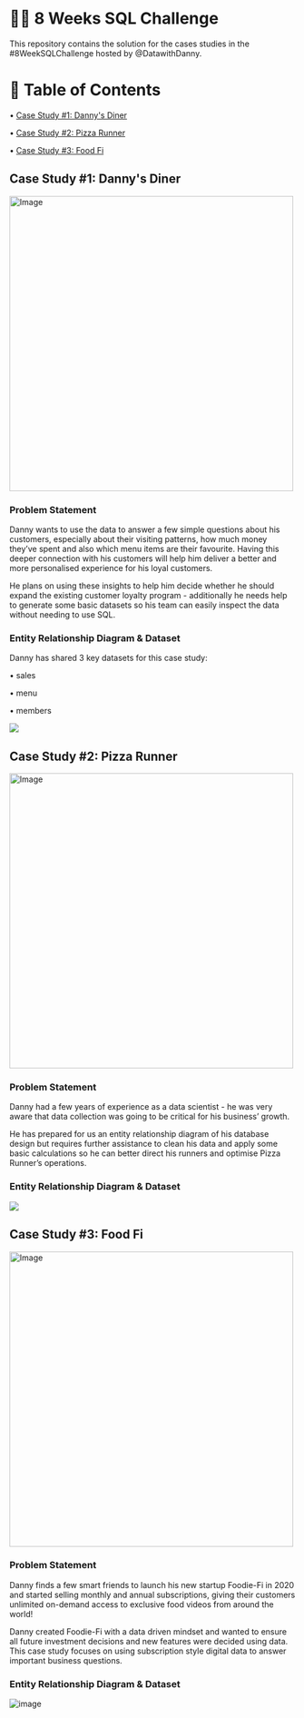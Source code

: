 # 📣📣 8 Weeks SQL Challenge

This repository contains the solution for the cases studies in the #8WeekSQLChallenge hosted by @DatawithDanny. 

# 📖 Table of Contents 

• [Case Study #1: Danny's Diner](#case-study-1-dannys-diner)

• [Case Study #2: Pizza Runner](#case-study-2-pizza-runner)

• [Case Study #3: Food Fi](#case-study-3-food-fi)

## Case Study #1: Danny's Diner 

<img src="https://user-images.githubusercontent.com/81607668/127727503-9d9e7a25-93cb-4f95-8bd0-20b87cb4b459.png" alt="Image" width="500" height="520">

### Problem Statement 

Danny wants to use the data to answer a few simple questions about his customers, especially about their visiting patterns, how much money they’ve spent and also which menu items are their favourite. Having this deeper connection with his customers will help him deliver a better and more personalised experience for his loyal customers.

He plans on using these insights to help him decide whether he should expand the existing customer loyalty program - additionally he needs help to generate some basic datasets so his team can easily inspect the data without needing to use SQL.

### Entity Relationship Diagram & Dataset

Danny has shared 3 key datasets for this case study:

• sales

• menu

• members

<img src="https://user-images.githubusercontent.com/80718915/152446767-9f7a2447-e0ca-4bc2-8573-5cee008fcba1.png">

## Case Study #2: Pizza Runner

<img src ="https://user-images.githubusercontent.com/80718915/152455319-e894bc25-ca78-4f63-afbe-5d8a194b727d.png" alt="Image" width="500" height="520">

### Problem Statement 

Danny had a few years of experience as a data scientist - he was very aware that data collection was going to be critical for his business’ growth.

He has prepared for us an entity relationship diagram of his database design but requires further assistance to clean his data and apply some basic calculations so he can better direct his runners and optimise Pizza Runner’s operations.

### Entity Relationship Diagram & Dataset

<img src = "https://user-images.githubusercontent.com/80718915/152455634-42280069-4891-4a88-b6bd-5a6232de5c0f.png">

## Case Study #3: Food Fi 

<img src ="https://user-images.githubusercontent.com/80718915/154827251-c05f612d-e16d-4dda-bd4e-dac2fc867833.png" alt="Image" width="500" height="520">

### Problem Statement 

Danny finds a few smart friends to launch his new startup Foodie-Fi in 2020 and started selling monthly and annual subscriptions, giving their customers unlimited on-demand access to exclusive food videos from around the world!

Danny created Foodie-Fi with a data driven mindset and wanted to ensure all future investment decisions and new features were decided using data. This case study focuses on using subscription style digital data to answer important business questions.

### Entity Relationship Diagram & Dataset

![image](https://user-images.githubusercontent.com/80718915/154827267-b630a1eb-4c05-47f8-8df3-f089a1c6242d.png)
